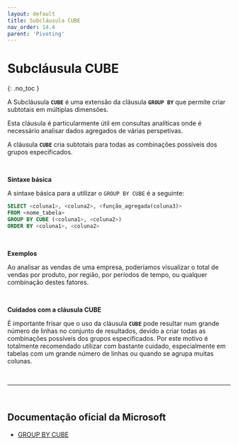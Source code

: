 ```yaml
---
layout: default
title: Subcláusula CUBE
nav_order: 14.4
parent: 'Pivoting'
---
```



# Subcláusula CUBE
{: .no_toc }

A Subcláusula **`CUBE`** é uma extensão da cláusula **`GROUP BY`** que permite criar subtotais em múltiplas dimensões. 

Esta cláusula é particularmente útil em consultas analíticas onde é necessário analisar dados agregados de várias  perspetivas. 

A cláusula **`CUBE`** cria subtotais para todas as combinações possíveis dos grupos especificados.

<br>

**Sintaxe básica**

A sintaxe básica para a utilizar o `GROUP BY CUBE` é a seguinte: 

```sql
SELECT <coluna1>, <coluna2>, <função_agregada(coluna3)> 
FROM <nome_tabela>
GROUP BY CUBE (<coluna1>, <coluna2>)
ORDER BY <coluna1>, <coluna2> 
```

<br>

**Exemplos**

Ao analisar as vendas de uma empresa, poderíamos visualizar o total de vendas por produto, por região, por períodos de tempo, ou qualquer combinação destes fatores.

<br>

**Cuidados com a cláusula CUBE**

É importante frisar que o uso da cláusula **`CUBE`** pode resultar num grande número de linhas no conjunto de resultados, devido a criar todas as combinações possíveis dos grupos especificados. Por este motivo é totalmente recomendado utilizar com bastante cuidado, especialmente em tabelas com um grande número de linhas ou quando se agrupa muitas colunas.

<br>

---

<br>

##  Documentação oficial da Microsoft


- [GROUP BY CUBE](https://learn.microsoft.com/en-us/sql/t-sql/queries/select-group-by-transact-sql#group-by-cube--)


